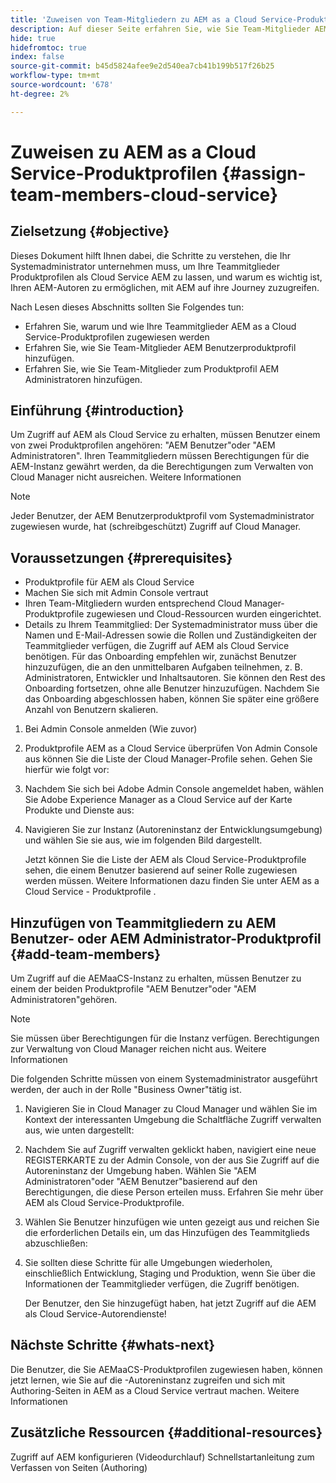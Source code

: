 ```yaml
---
title: 'Zuweisen von Team-Mitgliedern zu AEM as a Cloud Service-Produktprofilen '
description: Auf dieser Seite erfahren Sie, wie Sie Team-Mitglieder AEM as a Cloud Service-Produktprofilen zuweisen.
hide: true
hidefromtoc: true
index: false
source-git-commit: b45d5824afee9e2d540ea7cb41b199b517f26b25
workflow-type: tm+mt
source-wordcount: '678'
ht-degree: 2%

---
```



# Zuweisen zu AEM as a Cloud Service-Produktprofilen {#assign-team-members-cloud-service}

## Zielsetzung {#objective}

Dieses Dokument hilft Ihnen dabei, die Schritte zu verstehen, die Ihr Systemadministrator unternehmen muss, um Ihre Teammitglieder Produktprofilen als Cloud Service AEM zu lassen, und warum es wichtig ist, Ihren AEM-Autoren zu ermöglichen, mit AEM auf ihre Journey zuzugreifen.

Nach Lesen dieses Abschnitts sollten Sie Folgendes tun:

* Erfahren Sie, warum und wie Ihre Teammitglieder AEM as a Cloud Service-Produktprofilen zugewiesen werden
* Erfahren Sie, wie Sie Team-Mitglieder AEM Benutzerproduktprofil hinzufügen.
* Erfahren Sie, wie Sie Team-Mitglieder zum Produktprofil AEM Administratoren hinzufügen.


## Einführung {#introduction}

Um Zugriff auf AEM als Cloud Service zu erhalten, müssen Benutzer einem von zwei Produktprofilen angehören: &quot;AEM Benutzer&quot;oder &quot;AEM Administratoren&quot;. Ihren Teammitgliedern müssen Berechtigungen für die AEM-Instanz gewährt werden, da die Berechtigungen zum Verwalten von Cloud Manager nicht ausreichen. Weitere Informationen

>[!NOTE]
>Jeder Benutzer, der AEM Benutzerproduktprofil vom Systemadministrator zugewiesen wurde, hat (schreibgeschützt) Zugriff auf Cloud Manager.

## Voraussetzungen {#prerequisites}

* Produktprofile für AEM als Cloud Service
* Machen Sie sich mit Admin Console vertraut
* Ihren Team-Mitgliedern wurden entsprechend Cloud Manager-Produktprofile zugewiesen und Cloud-Ressourcen wurden eingerichtet.
* Details zu Ihrem Teammitglied: Der Systemadministrator muss über die Namen und E-Mail-Adressen sowie die Rollen und Zuständigkeiten der Teammitglieder verfügen, die Zugriff auf AEM als Cloud Service benötigen. Für das Onboarding empfehlen wir, zunächst Benutzer hinzuzufügen, die an den unmittelbaren Aufgaben teilnehmen, z. B. Administratoren, Entwickler und Inhaltsautoren. Sie können den Rest des Onboarding fortsetzen, ohne alle Benutzer hinzuzufügen. Nachdem Sie das Onboarding abgeschlossen haben, können Sie später eine größere Anzahl von Benutzern skalieren.


1. Bei Admin Console anmelden
(Wie zuvor)

1. Produktprofile AEM as a Cloud Service überprüfen
Von Admin Console aus können Sie die Liste der Cloud Manager-Profile sehen. Gehen Sie hierfür wie folgt vor:

1. Nachdem Sie sich bei Adobe Admin Console angemeldet haben, wählen Sie Adobe Experience Manager as a Cloud Service auf der Karte Produkte und Dienste aus:

1. Navigieren Sie zur Instanz (Autoreninstanz der Entwicklungsumgebung) und wählen Sie sie aus, wie im folgenden Bild dargestellt.



   Jetzt können Sie die Liste der AEM als Cloud Service-Produktprofile sehen, die einem Benutzer basierend auf seiner Rolle zugewiesen werden müssen. Weitere Informationen dazu finden Sie unter AEM as a Cloud Service - Produktprofile .




## Hinzufügen von Teammitgliedern zu AEM Benutzer- oder AEM Administrator-Produktprofil {#add-team-members}

Um Zugriff auf die AEMaaCS-Instanz zu erhalten, müssen Benutzer zu einem der beiden Produktprofile &quot;AEM Benutzer&quot;oder &quot;AEM Administratoren&quot;gehören.

>[!NOTE]
>Sie müssen über Berechtigungen für die Instanz verfügen. Berechtigungen zur Verwaltung von Cloud Manager reichen nicht aus. Weitere Informationen

Die folgenden Schritte müssen von einem Systemadministrator ausgeführt werden, der auch in der Rolle &quot;Business Owner&quot;tätig ist.

1. Navigieren Sie in Cloud Manager zu Cloud Manager und wählen Sie im Kontext der interessanten Umgebung die Schaltfläche Zugriff verwalten aus, wie unten dargestellt:

1. Nachdem Sie auf Zugriff verwalten geklickt haben, navigiert eine neue REGISTERKARTE zu der Admin Console, von der aus Sie Zugriff auf die Autoreninstanz der Umgebung haben. Wählen Sie &quot;AEM Administratoren&quot;oder &quot;AEM Benutzer&quot;basierend auf den Berechtigungen, die diese Person erteilen muss. Erfahren Sie mehr über AEM als Cloud Service-Produktprofile.

1. Wählen Sie Benutzer hinzufügen wie unten gezeigt aus und reichen Sie die erforderlichen Details ein, um das Hinzufügen des Teammitglieds abzuschließen:


1. Sie sollten diese Schritte für alle Umgebungen wiederholen, einschließlich Entwicklung, Staging und Produktion, wenn Sie über die Informationen der Teammitglieder verfügen, die Zugriff benötigen.

   Der Benutzer, den Sie hinzugefügt haben, hat jetzt Zugriff auf die AEM als Cloud Service-Autorendienste!


## Nächste Schritte {#whats-next}

Die Benutzer, die Sie AEMaaCS-Produktprofilen zugewiesen haben, können jetzt lernen, wie Sie auf die -Autoreninstanz zugreifen und sich mit Authoring-Seiten in AEM as a Cloud Service vertraut machen. Weitere Informationen

## Zusätzliche Ressourcen {#additional-resources}

Zugriff auf AEM konfigurieren (Videodurchlauf)
Schnellstartanleitung zum Verfassen von Seiten (Authoring)
